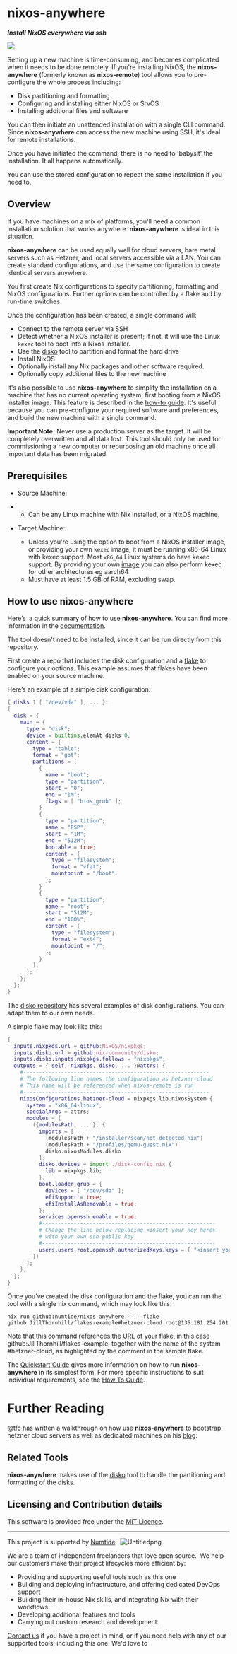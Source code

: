 # nixos-anywhere

**_Install NixOS everywhere via ssh_**

![](https://raw.githubusercontent.com/numtide/nixos-anywhere/main/docs/logo.png)

Setting up a new machine is time-consuming, and becomes complicated when it
needs to be done remotely. If you're installing NixOS, the **nixos-anywhere**
(formerly known as **nixos-remote**) tool allows you to pre-configure the whole
process including:

- Disk partitioning and formatting
- Configuring and installing either NixOS or SrvOS
- Installing additional files and software

You can then initiate an unattended installation with a single CLI command.
Since **nixos-anywhere** can access the new machine using SSH, it's ideal for
remote installations.

Once you have initiated the command, there is no need to 'babysit' the
installation. It all happens automatically.

You can use the stored configuration to repeat the same installation if you need
to.

## Overview

If you have machines on a mix of platforms, you'll need a common installation
solution that works anywhere. **nixos-anywhere** is ideal in this situation.

**nixos-anywhere** can be used equally well for cloud servers, bare metal
servers such as Hetzner, and local servers accessible via a LAN. You can create
standard configurations, and use the same configuration to create identical
servers anywhere.

You first create Nix configurations to specify partitioning, formatting and
NixOS configurations. Further options can be controlled by a flake and by
run-time switches.

Once the configuration has been created, a single command will:

- Connect to the remote server via SSH
- Detect whether a NixOS installer is present; if not, it will use the Linux
  `kexec` tool to boot into a Nixos installer.
- Use the [disko](https://github.com/nix-community/disko) tool to partition and
  format the hard drive
- Install NixOS
- Optionally install any Nix packages and other software required.
- Optionally copy additional files to the new machine

It's also possible to use **nixos-anywhere** to simplify the installation on a
machine that has no current operating system, first booting from a NixOS
installer image. This feature is described in the
[how-to guide](./docs/howtos.md#installing-on-a-machine-with-no-operating-system).
It's useful because you can pre-configure your required software and
preferences, and build the new machine with a single command.

**Important Note:** Never use a production server as the target. It will be
completely overwritten and all data lost. This tool should only be used for
commissioning a new computer or repurposing an old machine once all important
data has been migrated.

## Prerequisites

- Source Machine:
- - Can be any Linux machine with Nix installed, or a NixOS machine.
- Target Machine:

  - Unless you're using the option to boot from a NixOS installer image, or
    providing your own `kexec` image, it must be running x86-64 Linux with kexec
    support. Most `x86_64` Linux systems do have kexec support. By providing
    your own [image](./docs/howtos.md#using-your-own-kexec-image) you can also
    perform kexec for other architectures eg aarch64
  - Must have at least 1.5 GB of RAM, excluding swap.

## How to use nixos-anywhere

Here’s  a quick summary of how to use **nixos-anywhere**. You can find more
information in the [documentation](./docs).

The tool doesn't need to be installed, since it can be run directly from this
repository.

First create a repo that includes the disk configuration and a
[flake](https://nixos.wiki/wiki/Flakes) to configure your options. This example
assumes that flakes have been enabled on your source machine.

Here’s an example of a simple disk configuration:

```nix
{ disks ? [ "/dev/vda" ], ... }:
{
  disk = {
    main = {
      type = "disk";
      device = builtins.elemAt disks 0;
      content = {
        type = "table";
        format = "gpt";
        partitions = [
          {
            name = "boot";
            type = "partition";
            start = "0";
            end = "1M";
            flags = [ "bios_grub" ];
          }
          {
            type = "partition";
            name = "ESP";
            start = "1M";
            end = "512M";
            bootable = true;
            content = {
              type = "filesystem";
              format = "vfat";
              mountpoint = "/boot";
            };
          }
          {
            type = "partition";
            name = "root";
            start = "512M";
            end = "100%";
            content = {
              type = "filesystem";
              format = "ext4";
              mountpoint = "/";
            };
          }
        ];
      };
    };
  };
}
```

The
[disko repository](https://github.com/nix-community/disko/tree/master/example)
has several examples of disk configurations. You can adapt them to our own
needs.

A simple flake may look like this:

```nix
{
  inputs.nixpkgs.url = github:NixOS/nixpkgs;
  inputs.disko.url = github:nix-community/disko;
  inputs.disko.inputs.nixpkgs.follows = "nixpkgs";
  outputs = { self, nixpkgs, disko, ... }@attrs: {
    #-----------------------------------------------------------
    # The following line names the configuration as hetzner-cloud
    # This name will be referenced when nixos-remote is run
    #-----------------------------------------------------------
    nixosConfigurations.hetzner-cloud = nixpkgs.lib.nixosSystem {
      system = "x86_64-linux";
      specialArgs = attrs;
      modules = [
        ({modulesPath, ... }: {
          imports = [
            (modulesPath + "/installer/scan/not-detected.nix")
            (modulesPath + "/profiles/qemu-guest.nix")
            disko.nixosModules.disko
          ];
          disko.devices = import ./disk-config.nix {
            lib = nixpkgs.lib;
          };
          boot.loader.grub = {
            devices = [ "/dev/sda" ];
            efiSupport = true;
            efiInstallAsRemovable = true;
          };
          services.openssh.enable = true;
          #-------------------------------------------------------
          # Change the line below replacing <insert your key here>
          # with your own ssh public key
          #-------------------------------------------------------
          users.users.root.openssh.authorizedKeys.keys = [ "<insert your key here>" ];
        })
      ];
    };
  };
}
```

Once you’ve created the disk configuration and the flake, you can run the tool
with a single nix command, which may look like this:

```
nix run github:numtide/nixos-anywhere -- --flake github:JillThornhill/flakes-example#hetzner-cloud root@135.181.254.201
```

Note that this command references the URL of your flake, in this case
github:JillThornhill/flakes-example, together with the name of the system
#hetzner-cloud, as highlighted by the comment in the sample flake.

The [Quickstart Guide](./docs/quickstart.md) gives more information on how to
run **nixos-anywhere** in its simplest form. For more specific instructions to
suit individual requirements, see the [How To Guide](./docs/howtos.md).

# Further Reading

@tfc has written a walkthrough on how use **nixos-anywhere** to bootstrap
hetzner cloud servers as well as dedicated machines on his
[blog](https://galowicz.de/2023/04/05/single-command-server-bootstrap/):

## Related Tools

**nixos-anywhere** makes use of the
[disko](https://github.com/nix-community/disko) tool to handle the partitioning
and formatting of the disks.

## Licensing and Contribution details

This software is provided free under the
[MIT Licence](https://opensource.org/licenses/MIT).

---

This project is supported by [Numtide](https://numtide.com/).
 ![Untitledpng](https://codahosted.io/docs/6FCIMTRM0p/blobs/bl-sgSunaXYWX/077f3f9d7d76d6a228a937afa0658292584dedb5b852a8ca370b6c61dabb7872b7f617e603f1793928dc5410c74b3e77af21a89e435fa71a681a868d21fd1f599dd10a647dd855e14043979f1df7956f67c3260c0442e24b34662307204b83ea34de929d)

We are a team of independent freelancers that love open source.  We help our
customers make their project lifecycles more efficient by:

- Providing and supporting useful tools such as this one
- Building and deploying infrastructure, and offering dedicated DevOps support
- Building their in-house Nix skills, and integrating Nix with their workflows
- Developing additional features and tools
- Carrying out custom research and development.

[Contact us](https://numtide.com/contact) if you have a project in mind, or if
you need help with any of our supported tools, including this one. We'd love to
